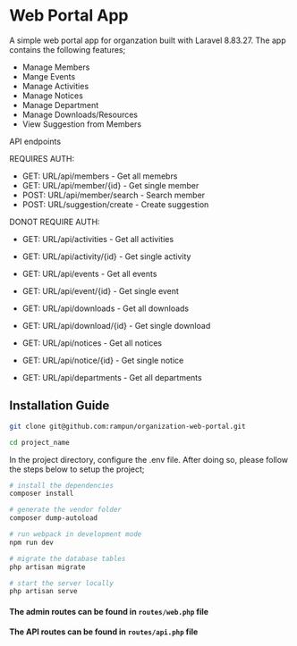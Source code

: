 # Web Portal App

A simple web portal app for organzation built with Laravel 8.83.27. The app contains the following features;

- Manage Members
- Mange Events
- Manage Activities
- Manage Notices
- Manage Department
- Manage Downloads/Resources
- View Suggestion from Members

API endpoints

REQUIRES AUTH:
- GET: URL/api/members - Get all memebrs
- GET: URL/api/member/{id} - Get single member
- POST: URL/api/member/search - Search member
- POST: URL/suggestion/create - Create suggestion

DONOT REQUIRE AUTH:
- GET: URL/api/activities - Get all activities
- GET: URL/api/activity/{id} - Get single activity

- GET: URL/api/events - Get all events
- GET: URL/api/event/{id} - Get single event

- GET: URL/api/downloads - Get all downloads
- GET: URL/api/download/{id} - Get single download

- GET: URL/api/notices - Get all notices
- GET: URL/api/notice/{id} - Get single notice

- GET: URL/api/departments - Get all departments

## Installation Guide

```bash
git clone git@github.com:rampun/organization-web-portal.git

cd project_name
```

In the project directory, configure the .env file. After doing so, please follow the steps below to setup the project;


```bash
# install the dependencies
composer install

# generate the vendor folder
composer dump-autoload

# run webpack in development mode
npm run dev

# migrate the database tables
php artisan migrate

# start the server locally
php artisan serve
```


#### The admin routes can be found in `routes/web.php` file
#### The API routes can be found in `routes/api.php` file